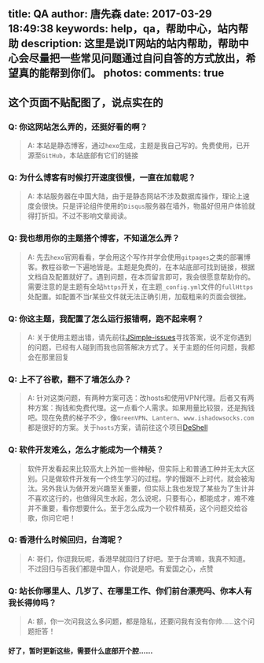 title: QA
author: 唐先森
date: 2017-03-29 18:49:38
keywords: help，qa，帮助中心，站内帮助
description: 这里是说IT网站的站内帮助，帮助中心会尽量把一些常见问题通过自问自答的方式放出，希望真的能帮到你们。
photos:
comments: true
---

## 这个页面不贴配图了，说点实在的

### Q: 你这网站怎么弄的，还挺好看的啊？

> A: 本站是静态博客，通过`hexo`生成，主题是我自己写的。免费使用，已开源至`GitHub`，本站底部有它们的链接

### Q: 为什么博客有时候打开速度很慢，一直在加载呢？

> A: 本站服务器在中国大陆，由于是静态网站不涉及数据库操作，理论上速度会很快。只是评论组件使用的`Disqus`服务器在墙外，物虽好但用户体验就得打折扣。不过不影响文章阅读。

### Q: 我也想用你的主题搭个博客，不知道怎么弄？

> A: 先去`hexo`官网看看，学会用这个写作并学会使用`gitpages`之类的部署博客。教程谷歌一下遍地皆是。主题是免费的，在本站底部可找到链接，根据文档自及配置就好了。遇到问题，在本页留言即可，我会很愿意帮助你的。需要注意的是主题有全站`https`开关，在主题`_config.yml`文件的`fullHttps`处配置。如配置不当r某些文件就无法正确引用，加载粗来的页面会很挫。 

### Q: 你这主题，我配置了怎么运行报错啊，跑不起来啊？

> A: 关于使用主题出错，请先前往[JSimple-issues](https://github.com/tangkunyin/hexo-theme-jsimple/issues)寻找答案，说不定你遇到的问题，已经有人碰到而我也回答解决方式了。关于主题的任何问题，我都会在那里回复


### Q: 上不了谷歌，翻不了墙怎么办？

> A: 针对这类问题，有两种方案可选：改hosts和使用VPN代理。后者又有两种方案：掏钱和免费代理。这一点看个人需求。如果用量比较狠，还是掏钱吧。现在免费的梯子不少，像`GreenVPN`、`Lantern`、`www.ishadowsocks.com`都是很好的方案。关于`hosts`方案，请前往这个项目[DeShell](https://github.com/tangkunyin/DevShell)

### Q: 软件开发难么，怎么才能成为一个精英？

> 软件开发看起来比较高大上外加一些神秘，但实际上和普通工种并无太大区别。只是做软件开发有一个终生学习的过程。学的慢跟不上时代，就会被淘汰。另外我认为做开发兴趣至关重要，但实际上我也发现了某些为了生计并不喜欢这行的，也做得风生水起，怎么说呢，只要有心，都能成才，难不难并不重要，看你想要什么。至于怎么成为一个软件精英，这个问题交给谷歌，你问它吧！

### Q: 香港什么时候回归，台湾呢？

> A: 哥们，你逗我玩呢，香港早就回归了好吧。至于台湾嘛，我真不知道。不过回归与否我们都是中国人，你说是吧。有爱国之心，点赞

### Q: 站长你哪里人、几岁了、在哪里工作、你们前台漂亮吗、你本人有我长得帅吗？

> A: 额，你一次问我这么多问题，都是隐私，还要问我有没有你帅......这个问题拒答！


#### 好了，暂时更新这些，需要什么底部开个腔......



